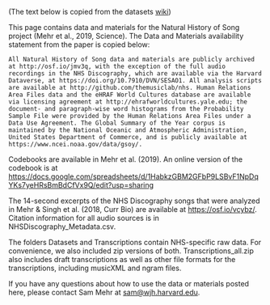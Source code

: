 
(The text below is copied from the datasets [wiki](https://osf.io/5x3qv/wiki/home/))

This page contains data and materials for the Natural History of Song project (Mehr et al., 2019, Science). The Data and Materials availability statement from the paper is copied below:

    All Natural History of Song data and materials are publicly archived at http://osf.io/jmv3q, with the exception of the full audio recordings in the NHS Discography, which are available via the Harvard Dataverse, at https://doi.org/10.7910/DVN/SESAO1. All analysis scripts are available at http://github.com/themusiclab/nhs. Human Relations Area Files data and the eHRAF World Cultures database are available via licensing agreement at http://ehrafworldcultures.yale.edu; the document- and paragraph-wise word histograms from the Probability Sample File were provided by the Human Relations Area Files under a Data Use Agreement. The Global Summary of the Year corpus is maintained by the National Oceanic and Atmospheric Administration, United States Department of Commerce, and is publicly available at https://www.ncei.noaa.gov/data/gsoy/.

Codebooks are available in Mehr et al. (2019). An online version of the codebook is at https://docs.google.com/spreadsheets/d/1HabkzGBM2GFbP9LSBvF1NpDqYKs7yeHRsBmBdCfVx9Q/edit?usp=sharing

The 14-second excerpts of the NHS Discography songs that were analyzed in Mehr & Singh et al. (2018, Curr Bio) are available at https://osf.io/vcybz/. Citation information for all audio sources is in NHSDiscography_Metadata.csv.

The folders Datasets and Transcriptions contain NHS-specific raw data. For convenience, we also included zip versions of both. Transcriptions_all.zip also includes draft transcriptions as well as other file formats for the transcriptions, including musicXML and ngram files.

If you have any questions about how to use the data or materials posted here, please contact Sam Mehr at sam@wjh.harvard.edu.
